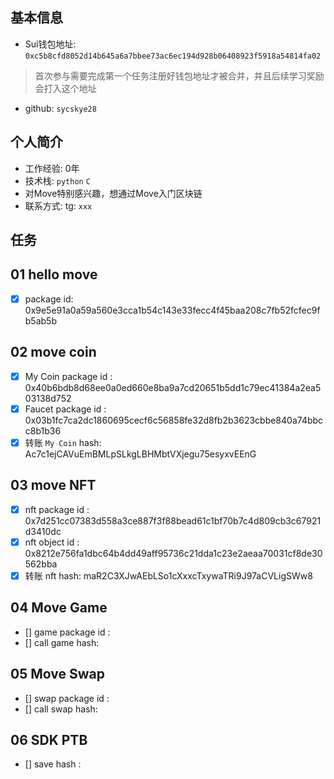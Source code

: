 ## 基本信息
- Sui钱包地址: `0xc5b8cfd8052d14b645a6a7bbee73ac6ec194d928b06408923f5918a54814fa02`
> 首次参与需要完成第一个任务注册好钱包地址才被合并，并且后续学习奖励会打入这个地址
- github: `sycskye28`

## 个人简介
- 工作经验: 0年
- 技术栈: `python` `C`
- 对Move特别感兴趣，想通过Move入门区块链
- 联系方式: tg: `xxx` 

## 任务

##   01 hello move  
- [x] package id: 0x9e5e91a0a59a560e3cca1b54c143e33fecc4f45baa208c7fb52fcfec9fb5ab5b

##   02 move coin
- [x] My Coin package id : 0x40b6bdb8d68ee0a0ed660e8ba9a7cd20651b5dd1c79ec41384a2ea503138d752 
- [x] Faucet package id :  0x03b1fc7ca2dc1860695cecf6c56858fe32d8fb2b3623cbbe840a74bbcc8b1b36 
- [x] 转账 `My Coin` hash: Ac7c1ejCAVuEmBMLpSLkgLBHMbtVXjegu75esyxvEEnG

##   03 move NFT
- [x] nft package id : 0x7d251cc07383d558a3ce887f3f88bead61c1bf70b7c4d809cb3c67921d3410dc
- [x] nft object id : 0x8212e756fa1dbc64b4dd49aff95736c21dda1c23e2aeaa70031cf8de30562bba
- [x] 转账 nft  hash: maR2C3XJwAEbLSo1cXxxcTxywaTRi9J97aCVLigSWw8

##   04 Move Game
- [] game package id :
- [] call game hash:

##   05 Move Swap
- [] swap package id :
- [] call swap hash:

##   06 SDK PTB
- [] save hash :
